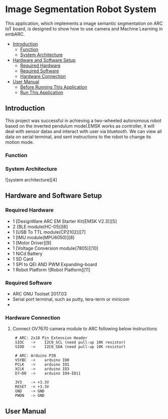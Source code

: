 # Image Segmentation Robot System

This application, which implements a image semantic segmentation on ARC IoT board, is designed to show how to use camera and Machine Learning in embARC.

* [Introduction](#introduction)
	* [Function](#function)
	* [System Architecture](#system-architecture)
* [Hardware and Software Setup](#hardware-and-software-setup)
	* [Required Hardware](#required-hardware)
	* [Required Software](#required-software)
	* [Hardware Connection](#hardware-connection)
* [User Manual](#user-manual)
	* [Before Running This Application](#before-running-this-application)
	* [Run This Application](#run-this-application)

## Introduction
This project was successful in achieving a two-wheeled autonomous robot based on the inverted pendulum model.EMSK works as controller, it will deal with sensor datas and interact with user via bluetooth. We can view all data on serial terminal, and sent instructions to the robot to change its motion mode.

### Function

### System Architecture
![system architecture][4]

## Hardware and Software Setup
### Required Hardware
- 1 [DesignWare ARC EM Starter Kit(EMSK V2.3)][5]
- 2 [BLE module(HC-05)][6]
- 1 [USB To TTL module(CP2102)][7]
- 1 [IMU module(MPU6050)][8]
- 1 [Motor Driver][9]
- 1 [Voltage Conversion module(7805)][10]
- 1 NiCd Battery
- 1 SD Card
- 1 SPI to QEI AND PWM Expanding-board
- 1 Robot Platform
	![Robot Platform][11]
### Required Software
- ARC GNU Toolset 2017.03
- Serial port terminal, such as putty, tera-term or minicom
- 

### Hardware Connection
1. Connect OV7670 camera module to ARC following below instructions

        # ARC: 2x18 Pin Extension Header
        SIOC   ->    I2C0_SCL (need pull-up 10K resistor)
        SIOD   ->    I2C0_SDA (need pull-up 10K resistor)

        # ARC: Arduino PIN
        VSYBC  ->    arduino IO0
        PCLK   ->    arduino IO1
        XCLK   ->    arduino IO3
        D7~D0  ->    arduino IO4~IO11

        3V3    -> +3.3V
        RESET  -> +3.3V
        GND    -> GND
        PWDN   -> GND

## User Manual

